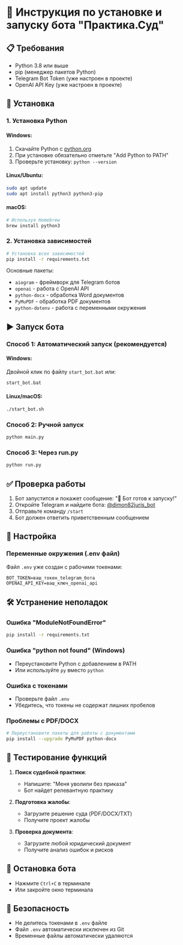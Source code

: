 # 🚀 Инструкция по установке и запуску бота "Практика.Суд"

## 📋 Требования

- Python 3.8 или выше
- pip (менеджер пакетов Python)
- Telegram Bot Token (уже настроен в проекте)
- OpenAI API Key (уже настроен в проекте)

## 🔧 Установка

### 1. Установка Python

#### Windows:
1. Скачайте Python с [python.org](https://www.python.org/downloads/)
2. При установке обязательно отметьте "Add Python to PATH"
3. Проверьте установку: `python --version`

#### Linux/Ubuntu:
```bash
sudo apt update
sudo apt install python3 python3-pip
```

#### macOS:
```bash
# Используя Homebrew
brew install python3
```

### 2. Установка зависимостей

```bash
# Установка всех зависимостей
pip install -r requirements.txt
```

Основные пакеты:
- `aiogram` - фреймворк для Telegram ботов
- `openai` - работа с OpenAI API
- `python-docx` - обработка Word документов
- `PyMuPDF` - обработка PDF документов
- `python-dotenv` - работа с переменными окружения

## ▶️ Запуск бота

### Способ 1: Автоматический запуск (рекомендуется)

#### Windows:
Двойной клик по файлу `start_bot.bat` или:
```cmd
start_bot.bat
```

#### Linux/macOS:
```bash
./start_bot.sh
```

### Способ 2: Ручной запуск

```bash
python main.py
```

### Способ 3: Через run.py

```bash
python run.py
```

## ✅ Проверка работы

1. Бот запустится и покажет сообщение: "🤖 Бот готов к запуску!"
2. Откройте Telegram и найдите бота: [@dimon82juris_bot](https://t.me/dimon82juris_bot)
3. Отправьте команду `/start`
4. Бот должен ответить приветственным сообщением

## 🔧 Настройка

### Переменные окружения (.env файл)

Файл `.env` уже создан с рабочими токенами:
```
BOT_TOKEN=ваш_токен_telegram_бота
OPENAI_API_KEY=ваш_ключ_openai_api
```

## 🛠️ Устранение неполадок

### Ошибка "ModuleNotFoundError"
```bash
pip install -r requirements.txt
```

### Ошибка "python not found" (Windows)
- Переустановите Python с добавлением в PATH
- Или используйте `py` вместо `python`

### Ошибка с токенами
- Проверьте файл `.env`
- Убедитесь, что токены не содержат лишних пробелов

### Проблемы с PDF/DOCX
```bash
# Переустановите пакеты для работы с документами
pip install --upgrade PyMuPDF python-docx
```

## 📱 Тестирование функций

1. **Поиск судебной практики**:
   - Напишите: "Меня уволили без приказа"
   - Бот найдет релевантную практику

2. **Подготовка жалобы**:
   - Загрузите решение суда (PDF/DOCX/TXT)
   - Получите проект жалобы

3. **Проверка документа**:
   - Загрузите любой юридический документ
   - Получите анализ ошибок и рисков

## 🔄 Остановка бота

- Нажмите `Ctrl+C` в терминале
- Или закройте окно терминала

## 🔐 Безопасность

- Не делитесь токенами в `.env` файле
- Файл `.env` автоматически исключен из Git
- Временные файлы автоматически удаляются 
